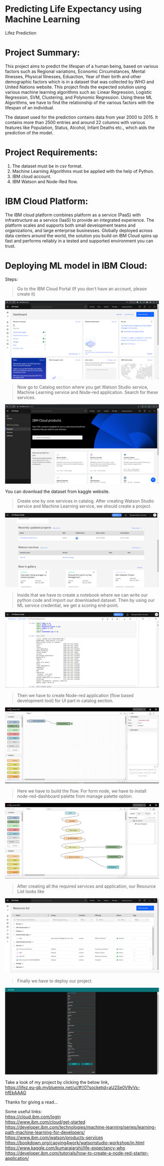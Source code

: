 # Predicting Life Expectancy using Machine Learning
Lifez Prediction

# Project Summary:
This project aims to predict the lifespan of a human being, based on various factors such
as Regional variations, Economic Circumstances, Mental Illnesses, Physical Illnesses, Eduaction,
Year of their birth and other demographic factors which is in a dataset that was collected by
WHO and United Nations website. This project finds the expected solution using various
machine learning algorithms such as: Linear Regression, Logistic Regression, SVM, Clustering,
and Polynomic Regression. Using these ML Algorithms, we have to find the relationship of the
various factors with the lifespan of an individual. 

The dataset used for the prediction contains data from year 2000 to 2015. It contains more than
2500 entries and around 22 columns with various features like Population, Status, Alcohol, Infant
Deaths etc., which aids the prediction of the model.

# Project Requirements:
1. The dataset must be in csv format.
2. Machine Learning Algorithms must be applied with the help of Python.
3. IBM cloud account.
4. IBM Watson and Node-Red flow.

# IBM Cloud Platform:
The IBM cloud platform combines platform as a service (PaaS) with infrastructure as a service (IaaS) to provide an integrated experience. The platform scales and supports both small development teams and organizations, and large enterprise businesses. Globally deployed across data centers around the world, the solution you build on IBM Cloud spins up fast and performs reliably in a tested and supported environment you can trust.

# Deploying ML model in IBM Cloud:
Steps:
> Go to the IBM Cloud Portal (If you don't have an account, please create it)

![](images/Capture7.PNG)

> Now go to Catalog section where you get Watson Studio service, Machine Learning service and Node-red application. Search for these services.

![](images/Capture.PNG)

You can download the dataset from kaggle website.
> Create one by one services in catalog. 
> After creating Watson Studio service and Machine Learning service, we should create a project.

![](images/Capture3.PNG)

> Inside that we have to create a notebook where we can write our python code and import our downloaded dataset. Then by using our ML service credential, we get a scoring end-point.

![](images/Capture5.PNG)

> Then we have to create Node-red application (flow based development tool) for UI part in catalog section.

![](images/Capture1.PNG)

> Here we have to build the flow. For form node, we have to install node-red-dashboard palette from manage palette option.

![](images/Capture4.PNG)

> After creating all the required services and application, our Resource List looks like

![](images/Capture8.PNG)

> Finally we have to deploy our project.

![](images/Capture6.png)

Take a look of my project by clicking the below link,  
https://lifez.eu-gb.mybluemix.net/ui/#!/0?socketid=aU2Se0V9vVs-hfEkAAAG


Thanks for giving a read...


Some useful links:  
https://cloud.ibm.com/login  
https://www.ibm.com/cloud/get-started  
https://developer.ibm.com/technologies/machine-learning/series/learning-path-machine-learning-for-developers/  
https://www.ibm.com/watson/products-services  
https://bookdown.org/caoying4work/watsonstudio-workshop/jn.html  
https://www.kaggle.com/kumarajarshi/life-expectancy-who  
https://developer.ibm.com/tutorials/how-to-create-a-node-red-starter-application/  
